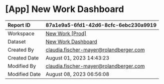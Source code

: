 



# [App] New Work Dashboard

|Report ID|87a1e9a5-6fd1-42d6-8cfc-6ebc230a9919|
| :--- | :--- |
|Workspace|[New Work [Prod]](../Workspaces/New-Work-[Prod].md)|
|Dataset|[New Work Dashboard](../Datasets/New-Work-Dashboard.md)|
|Created By|claudia.fischer-mayer@rolandberger.com|
|Created Date|August 01, 2023 14:43:23|
|Modified By|claudia.fischer-mayer@rolandberger.com|
|Modified Date|August 08, 2023 06:56:08|
